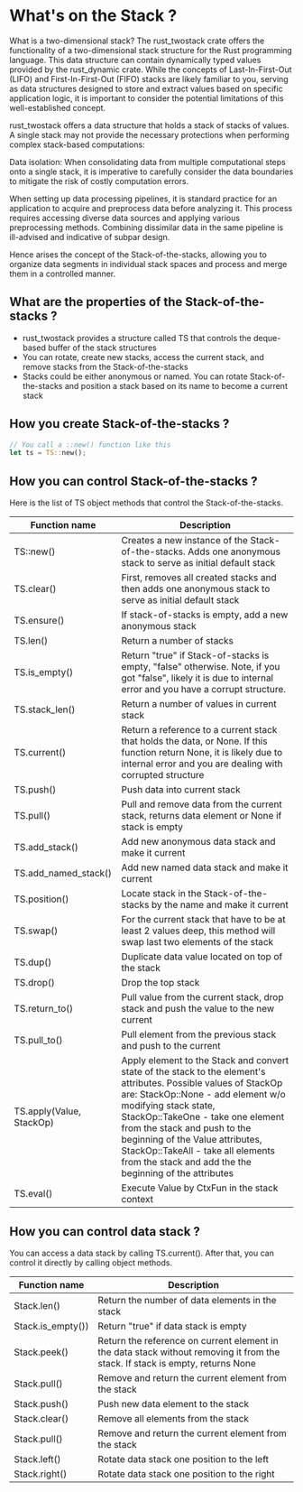 # What's on the Stack ?

What is a two-dimensional stack? The rust_twostack crate offers the functionality of a two-dimensional stack structure for the Rust programming language. This data structure can contain dynamically typed values provided by the rust_dynamic crate. While the concepts of Last-In-First-Out (LIFO) and First-In-First-Out (FIFO) stacks are likely familiar to you, serving as data structures designed to store and extract values based on specific application logic, it is important to consider the potential limitations of this well-established concept.

rust_twostack offers a data structure that holds a stack of stacks of values. A single stack may not provide the necessary protections when performing complex stack-based computations:

Data isolation: When consolidating data from multiple computational steps onto a single stack, it is imperative to carefully consider the data boundaries to mitigate the risk of costly computation errors.

When setting up data processing pipelines, it is standard practice for an application to acquire and preprocess data before analyzing it. This process requires accessing diverse data sources and applying various preprocessing methods. Combining dissimilar data in the same pipeline is ill-advised and indicative of subpar design.

Hence arises the concept of the Stack-of-the-stacks, allowing you to organize data segments in individual stack spaces and process and merge them in a controlled manner.

## What are the properties of the Stack-of-the-stacks ?

* rust_twostack provides a structure called TS that controls the deque-based buffer of the stack structures
* You can rotate, create new stacks, access the current stack, and remove stacks from the Stack-of-the-stacks
* Stacks could be either anonymous or named. You can rotate Stack-of-the-stacks and position a stack based on its name to become a current stack

## How you create Stack-of-the-stacks ?

```rust
// You call a ::new() function like this
let ts = TS::new();

```

## How you can control Stack-of-the-stacks ?

Here is the list of TS object methods that control the Stack-of-the-stacks.

| Function name | Description |
|---|---|
| TS::new() | Creates a new instance of the Stack-of-the-stacks. Adds one anonymous stack to serve as initial default stack |
| TS.clear() | First, removes all created stacks and then adds one anonymous stack to serve as initial default stack |
| TS.ensure() | If stack-of-stacks is empty, add a new anonymous stack |
| TS.len() | Return a number of stacks |
| TS.is_empty() | Return "true" if Stack-of-stacks is empty, "false" otherwise. Note, if you got "false", likely it is due to internal error and you have a corrupt structure. |
| TS.stack_len() | Return a number of values in current stack |
| TS.current() | Return a reference to a current stack that holds the data, or None. If this function return None, it is likely due to internal error and you are dealing with corrupted structure |
| TS.push() | Push data into current stack |
| TS.pull() | Pull and remove data from the current stack, returns data element or None if stack is empty |
| TS.add_stack() | Add new anonymous data stack and make it current |
| TS.add_named_stack() | Add new named data stack and make it current |
| TS.position() | Locate stack in the Stack-of-the-stacks by the name and make it current |
| TS.swap() | For the current stack that have to be at least 2 values deep, this method will swap last two elements of the stack |
| TS.dup() | Duplicate data value located on top of the stack |
| TS.drop() | Drop the top stack |
| TS.return_to() | Pull value from the current stack, drop stack and push the value to the new current |
| TS.pull_to() | Pull element from the previous stack and push to the current |
| TS.apply(Value, StackOp) | Apply element to the Stack and convert state of the stack to the element's attributes. Possible values of StackOp are: StackOp::None - add element w/o modifying stack state, StackOp::TakeOne - take one element from the stack and push to the beginning of the Value attributes, StackOp::TakeAll - take all elements from the stack and add the the beginning of the attributes |
| TS.eval() | Execute Value by CtxFun in the stack context |




## How you can control data stack ?

You can access a data stack by calling TS.current(). After that, you can control it directly by calling object methods.

| Function name | Description |
|---|---|
| Stack.len() | Return the number of data elements in the stack |
| Stack.is_empty()) | Return "true" if data stack is empty |
| Stack.peek() | Return the reference on current element in the data stack without removing it from the stack. If stack is empty, returns None |
| Stack.pull() | Remove and return the current element from the stack |
| Stack.push() | Push new data element to the stack |
| Stack.clear() | Remove all elements from the stack |
| Stack.pull() | Remove and return the current element from the stack |
| Stack.left() | Rotate data stack one position to the left |
| Stack.right() | Rotate data stack one position to the right |
